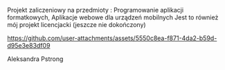 Projekt zaliczeniowy na przedmioty :
Programowanie aplikacji formatkowych, Aplikacje webowe dla urządzeń mobilnych 
Jest to również mój projekt licencjacki (jeszcze nie dokończony)


https://github.com/user-attachments/assets/5550c8ea-f871-4da2-b59d-d95e3e83df09


Aleksandra Pstrong 
